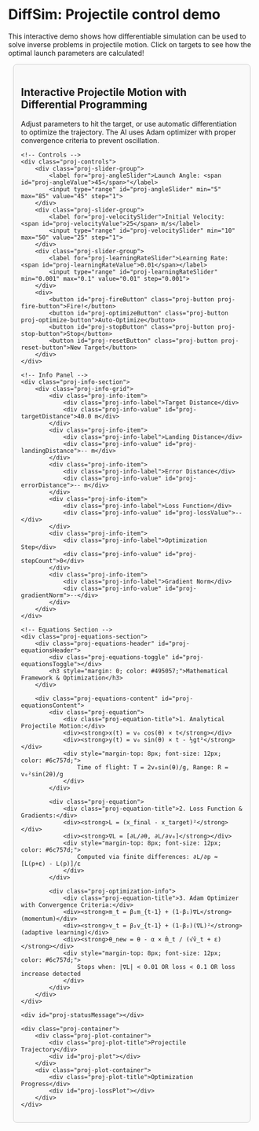 # DiffSim: Projectile control demo

This interactive demo shows how differentiable simulation can be used to solve inverse problems in projectile motion. Click on targets to see how the optimal launch parameters are calculated!

<!DOCTYPE html>
<html>
<head>
<meta charset="utf-8">
<title>Interactive Projectile Motion with Differential Programming</title>
<script src="https://cdnjs.cloudflare.com/ajax/libs/plotly.js/2.27.0/plotly.min.js"></script>

<style>
    #projectile-container { 
        font-family: -apple-system, BlinkMacSystemFont, 'Segoe UI', Roboto, 'Helvetica Neue', Arial, sans-serif; 
        margin: 10px; 
        background-color: #f9f9f9; 
        padding: 15px;
        border: 1px solid #ccc;
        border-radius: 8px;
    }
    .proj-container { 
        display: grid; 
        grid-template-columns: repeat(auto-fit, minmax(350px, 1fr)); 
        gap: 20px; 
    }
    .proj-plot-container { 
        border: 1px solid #ddd; 
        border-radius: 8px; 
        background-color: #fff; 
        box-shadow: 0 2px 5px rgba(0,0,0,0.1); 
        padding: 10px;
    }
    .proj-controls { 
        grid-column: 1 / -1; 
        padding: 20px; 
        background-color: #fff; 
        border-radius: 8px; 
        border: 1px solid #ddd; 
        display: flex; 
        flex-wrap: wrap; 
        justify-content: space-around; 
        align-items: center; 
        gap: 20px; 
        margin-bottom: 20px;
    }
    .proj-slider-group { 
        display: flex; 
        flex-direction: column; 
        align-items: center; 
    }
    .proj-slider-group label { 
        font-weight: bold; 
        margin-bottom: 10px; 
        color: #333; 
    }
    .proj-slider-group input[type=range] { 
        width: 180px; 
    }
    .proj-button { 
        padding: 10px 20px; 
        font-size: 16px; 
        font-weight: bold; 
        color: white; 
        border: none; 
        border-radius: 5px; 
        cursor: pointer; 
        transition: background-color 0.2s; 
        margin: 5px;
    }
    .proj-fire-button { 
        background-color: #28a745; 
    }
    .proj-fire-button:hover { 
        background-color: #218838; 
    }
    .proj-optimize-button { 
        background-color: #007bff; 
    }
    .proj-optimize-button:hover { 
        background-color: #0056b3; 
    }
    .proj-reset-button { 
        background-color: #6c757d; 
    }
    .proj-reset-button:hover { 
        background-color: #545b62; 
    }
    .proj-stop-button { 
        background-color: #dc3545; 
    }
    .proj-stop-button:hover { 
        background-color: #c82333; 
    }
    .proj-plot-title { 
        text-align: center; 
        font-size: 16px; 
        font-weight: bold; 
        padding-top: 15px; 
        color: #444; 
    }
    #proj-statusMessage { 
        grid-column: 1 / -1; 
        text-align: center; 
        font-size: 16px; 
        color: #007bff; 
        font-weight: bold; 
        min-height: 20px; 
        margin-bottom: 10px;
    }
    
    /* Info panel styles */
    .proj-info-section {
        grid-column: 1 / -1;
        background-color: #fff;
        border: 1px solid #ddd;
        border-radius: 8px;
        margin-bottom: 20px;
        padding: 20px;
    }
    
    .proj-info-grid {
        display: grid;
        grid-template-columns: repeat(auto-fit, minmax(150px, 1fr));
        gap: 15px;
        margin-bottom: 15px;
    }
    
    .proj-info-item {
        text-align: center;
        padding: 10px;
        background-color: #f8f9fa;
        border-radius: 6px;
        border: 1px solid #e9ecef;
    }
    
    .proj-info-label {
        font-size: 12px;
        color: #6c757d;
        margin-bottom: 5px;
    }
    
    .proj-info-value {
        font-size: 16px;
        font-weight: bold;
        color: #495057;
    }
    
    /* Equations section */
    .proj-equations-section {
        grid-column: 1 / -1;
        background-color: #fff;
        border: 1px solid #ddd;
        border-radius: 8px;
        margin-bottom: 20px;
    }
    
    .proj-equations-header {
        padding: 15px 20px;
        cursor: pointer;
        display: flex;
        align-items: center;
        background-color: #f8f9fa;
        border-radius: 8px 8px 0 0;
        transition: background-color 0.2s;
        user-select: none;
    }
    
    .proj-equations-header:hover {
        background-color: #e9ecef;
    }
    
    .proj-equations-toggle {
        width: 0;
        height: 0;
        border-left: 8px solid #495057;
        border-top: 6px solid transparent;
        border-bottom: 6px solid transparent;
        margin-right: 12px;
        transition: transform 0.3s ease;
    }
    
    .proj-equations-toggle.expanded {
        transform: rotate(90deg);
    }
    
    .proj-equations-content {
        padding: 20px;
        display: none;
    }
    
    .proj-equations-content.show {
        display: block;
    }
    
    .proj-equation {
        background-color: #f8f9fa;
        border: 1px solid #e9ecef;
        border-radius: 6px;
        padding: 15px;
        margin: 10px 0;
        font-family: 'Courier New', monospace;
        font-size: 14px;
    }
    
    .proj-equation-title {
        font-weight: bold;
        color: #495057;
        margin-bottom: 8px;
        font-family: -apple-system, BlinkMacSystemFont, 'Segoe UI', Roboto, 'Helvetica Neue', Arial, sans-serif;
    }
    
    .proj-optimization-info {
        background-color: #fff3cd;
        border: 1px solid #ffeaa7;
        border-radius: 6px;
        padding: 15px;
        margin: 10px 0;
        font-size: 14px;
    }
</style>
</head>
<body>

<div id="projectile-container">
    <h2>Interactive Projectile Motion with Differential Programming</h2>
    <p>Adjust parameters to hit the target, or use automatic differentiation to optimize the trajectory. The AI uses Adam optimizer with proper convergence criteria to prevent oscillation.</p>

    <!-- Controls -->
    <div class="proj-controls">
        <div class="proj-slider-group">
            <label for="proj-angleSlider">Launch Angle: <span id="proj-angleValue">45</span>°</label>
            <input type="range" id="proj-angleSlider" min="5" max="85" value="45" step="1">
        </div>
        <div class="proj-slider-group">
            <label for="proj-velocitySlider">Initial Velocity: <span id="proj-velocityValue">25</span> m/s</label>
            <input type="range" id="proj-velocitySlider" min="10" max="50" value="25" step="1">
        </div>
        <div class="proj-slider-group">
            <label for="proj-learningRateSlider">Learning Rate: <span id="proj-learningRateValue">0.01</span></label>
            <input type="range" id="proj-learningRateSlider" min="0.001" max="0.1" value="0.01" step="0.001">
        </div>
        <div>
            <button id="proj-fireButton" class="proj-button proj-fire-button">Fire!</button>
            <button id="proj-optimizeButton" class="proj-button proj-optimize-button">Auto-Optimize</button>
            <button id="proj-stopButton" class="proj-button proj-stop-button">Stop</button>
            <button id="proj-resetButton" class="proj-button proj-reset-button">New Target</button>
        </div>
    </div>

    <!-- Info Panel -->
    <div class="proj-info-section">
        <div class="proj-info-grid">
            <div class="proj-info-item">
                <div class="proj-info-label">Target Distance</div>
                <div class="proj-info-value" id="proj-targetDistance">40.0 m</div>
            </div>
            <div class="proj-info-item">
                <div class="proj-info-label">Landing Distance</div>
                <div class="proj-info-value" id="proj-landingDistance">-- m</div>
            </div>
            <div class="proj-info-item">
                <div class="proj-info-label">Error Distance</div>
                <div class="proj-info-value" id="proj-errorDistance">-- m</div>
            </div>
            <div class="proj-info-item">
                <div class="proj-info-label">Loss Function</div>
                <div class="proj-info-value" id="proj-lossValue">--</div>
            </div>
            <div class="proj-info-item">
                <div class="proj-info-label">Optimization Step</div>
                <div class="proj-info-value" id="proj-stepCount">0</div>
            </div>
            <div class="proj-info-item">
                <div class="proj-info-label">Gradient Norm</div>
                <div class="proj-info-value" id="proj-gradientNorm">--</div>
            </div>
        </div>
    </div>

    <!-- Equations Section -->
    <div class="proj-equations-section">
        <div class="proj-equations-header" id="proj-equationsHeader">
            <div class="proj-equations-toggle" id="proj-equationsToggle"></div>
            <h3 style="margin: 0; color: #495057;">Mathematical Framework & Optimization</h3>
        </div>
        
        <div class="proj-equations-content" id="proj-equationsContent">
            <div class="proj-equation">
                <div class="proj-equation-title">1. Analytical Projectile Motion:</div>
                <div><strong>x(t) = v₀ cos(θ) × t</strong></div>
                <div><strong>y(t) = v₀ sin(θ) × t - ½gt²</strong></div>
                <div style="margin-top: 8px; font-size: 12px; color: #6c757d;">
                    Time of flight: T = 2v₀sin(θ)/g, Range: R = v₀²sin(2θ)/g
                </div>
            </div>
            
            <div class="proj-equation">
                <div class="proj-equation-title">2. Loss Function & Gradients:</div>
                <div><strong>L = (x_final - x_target)²</strong></div>
                <div><strong>∇L = [∂L/∂θ, ∂L/∂v₀]</strong></div>
                <div style="margin-top: 8px; font-size: 12px; color: #6c757d;">
                    Computed via finite differences: ∂L/∂p ≈ [L(p+ε) - L(p)]/ε
                </div>
            </div>
            
            <div class="proj-optimization-info">
                <div class="proj-equation-title">3. Adam Optimizer with Convergence Criteria:</div>
                <div><strong>m_t = β₁m_{t-1} + (1-β₁)∇L</strong> (momentum)</div>
                <div><strong>v_t = β₂v_{t-1} + (1-β₂)(∇L)²</strong> (adaptive learning)</div>
                <div><strong>θ_new = θ - α × m̂_t / (√v̂_t + ε)</strong></div>
                <div style="margin-top: 8px; font-size: 12px; color: #6c757d;">
                    Stops when: |∇L| < 0.01 OR loss < 0.1 OR loss increase detected
                </div>
            </div>
        </div>
    </div>

    <div id="proj-statusMessage"></div>

    <div class="proj-container">
        <div class="proj-plot-container">
            <div class="proj-plot-title">Projectile Trajectory</div>
            <div id="proj-plot"></div>
        </div>
        <div class="proj-plot-container">
            <div class="proj-plot-title">Optimization Progress</div>
            <div id="proj-lossPlot"></div>
        </div>
    </div>
</div>

<script>
    (function() {
        // Global state
        let targetX = 40.0;
        let isOptimizing = false;
        let optimizationHistory = [];
        let currentTrajectory = null;
        let stepCount = 0;
        
        // Adam optimizer state
        let adamState = {
            m_angle: 0,
            v_angle: 0,
            m_velocity: 0,
            v_velocity: 0,
            beta1: 0.9,
            beta2: 0.999,
            epsilon: 1e-8
        }
        
        // Loss plot;
        
        // Physics constants
        const g = 9.81;
        const epsilon = 0.001; // for numerical gradients
        
        // Analytical projectile motion
        function calculateRange(angle, velocity) {
            const angleRad = angle * Math.PI / 180;
            const range = (velocity * velocity * Math.sin(2 * angleRad)) / g;
            return range;
        }
        
        function calculateTrajectory(angle, velocity) {
            const angleRad = angle * Math.PI / 180;
            const vx = velocity * Math.cos(angleRad);
            const vy = velocity * Math.sin(angleRad);
            
            const timeOfFlight = 2 * vy / g;
            const points = [];
            const steps = 50;
            
            for (let i = 0; i <= steps; i++) {
                const t = (i / steps) * timeOfFlight;
                const x = vx * t;
                const y = vy * t - 0.5 * g * t * t;
                if (y >= 0) points.push([x, y]);
            }
            
            return points;
        }
        
        // Loss function
        function calculateLoss(angle, velocity) {
            const range = calculateRange(angle, velocity);
            return Math.pow(range - targetX, 2);
        }
        
        // Numerical gradients
        function calculateGradients(angle, velocity) {
            const baseLoss = calculateLoss(angle, velocity);
            
            const anglePlus = calculateLoss(angle + epsilon, velocity);
            const velocityPlus = calculateLoss(angle, velocity + epsilon);
            
            const gradAngle = (anglePlus - baseLoss) / epsilon;
            const gradVelocity = (velocityPlus - baseLoss) / epsilon;
            
            return [gradAngle, gradVelocity];
        }
        
        // Adam optimizer step
        function adamStep(params, gradients, learningRate, step) {
            const [angle, velocity] = params;
            const [gradAngle, gradVelocity] = gradients;
            
            // Update biased first moment estimate
            adamState.m_angle = adamState.beta1 * adamState.m_angle + (1 - adamState.beta1) * gradAngle;
            adamState.m_velocity = adamState.beta1 * adamState.m_velocity + (1 - adamState.beta1) * gradVelocity;
            
            // Update biased second raw moment estimate
            adamState.v_angle = adamState.beta2 * adamState.v_angle + (1 - adamState.beta2) * gradAngle * gradAngle;
            adamState.v_velocity = adamState.beta2 * adamState.v_velocity + (1 - adamState.beta2) * gradVelocity * gradVelocity;
            
            // Compute bias-corrected first moment estimate
            const m_angle_hat = adamState.m_angle / (1 - Math.pow(adamState.beta1, step));
            const m_velocity_hat = adamState.m_velocity / (1 - Math.pow(adamState.beta1, step));
            
            // Compute bias-corrected second raw moment estimate
            const v_angle_hat = adamState.v_angle / (1 - Math.pow(adamState.beta2, step));
            const v_velocity_hat = adamState.v_velocity / (1 - Math.pow(adamState.beta2, step));
            
            // Update parameters
            const newAngle = angle - learningRate * m_angle_hat / (Math.sqrt(v_angle_hat) + adamState.epsilon);
            const newVelocity = velocity - learningRate * m_velocity_hat / (Math.sqrt(v_velocity_hat) + adamState.epsilon);
            
            // Clamp to valid ranges
            return [
                Math.max(5, Math.min(85, newAngle)),
                Math.max(10, Math.min(50, newVelocity))
            ];
        }
        
        // Check convergence
        function checkConvergence(gradients, loss, lossHistory) {
            const gradientNorm = Math.sqrt(gradients[0] * gradients[0] + gradients[1] * gradients[1]);
            
            // Gradient-based convergence
            if (gradientNorm < 0.01) return { converged: true, reason: "Gradient norm < 0.01" };
            
            // Loss-based convergence
            if (loss < 0.1) return { converged: true, reason: "Loss < 0.1 (close enough to target)" };
            
            // Loss increase detection (oscillation)
            if (lossHistory.length > 5) {
                const recent = lossHistory.slice(-5);
                const increasing = recent.every((val, i) => i === 0 || val >= recent[i-1]);
                if (increasing) return { converged: true, reason: "Failed to converge - oscillation detected" };
            }
            
            // Max iterations - only success if loss is very low
            if (lossHistory.length > 200) {
                if (loss < 0.01) {
                    return { converged: true, reason: "✅ Converged: Max iterations reached" };
                } else {
                    return { converged: true, reason: "Failed to converge - max iterations reached" };
                }
            }
            
            return { converged: false, reason: "" };
        }
        
        // Update displays
        function updateInfo(angle, velocity) {
            const range = calculateRange(angle, velocity);
            const loss = calculateLoss(angle, velocity);
            const error = Math.abs(range - targetX);
            
            document.getElementById('proj-angleValue').textContent = angle.toFixed(1);
            document.getElementById('proj-velocityValue').textContent = velocity.toFixed(1);
            document.getElementById('proj-landingDistance').textContent = range.toFixed(2) + ' m';
            document.getElementById('proj-errorDistance').textContent = error.toFixed(2) + ' m';
            document.getElementById('proj-lossValue').textContent = loss.toFixed(2);
            
            if (error < 1.0) {
                document.getElementById('proj-statusMessage').textContent = '🎯 Target Hit! Excellent shot!';
                document.getElementById('proj-statusMessage').style.color = '#28a745';
            } else if (isOptimizing) {
                document.getElementById('proj-statusMessage').textContent = '🧠 Optimizing trajectory...';
                document.getElementById('proj-statusMessage').style.color = '#007bff';
            } else {
                document.getElementById('proj-statusMessage').textContent = `Miss by ${error.toFixed(2)}m`;
                document.getElementById('proj-statusMessage').style.color = '#dc3545';
            }
        }
        
        // Update plots
        function updatePlots(angle, velocity, showTrajectory = false, isOptimizing = false, animateProjectile = false) {
            const range = calculateRange(angle, velocity);
            const traces = [];
            
            // Always show target
            const targetTrace = {
                x: [targetX],
                y: [0],
                mode: 'markers',
                marker: { color: 'red', size: 12, symbol: 'star' },
                name: 'Target'
            };
            traces.push(targetTrace);
            
            // Show trajectory only if requested
            if (showTrajectory) {
                currentTrajectory = calculateTrajectory(angle, velocity);
                const trajectoryTrace = {
                    x: currentTrajectory.map(p => p[0]),
                    y: currentTrajectory.map(p => p[1]),
                    mode: 'lines',
                    line: { 
                        color: isOptimizing ? 'rgba(128, 128, 128, 0.4)' : '#007bff', 
                        width: isOptimizing ? 2 : 3 
                    },
                    name: 'Trajectory'
                };
                traces.push(trajectoryTrace);
                
                const landingTrace = {
                    x: [range],
                    y: [0],
                    mode: 'markers',
                    marker: { 
                        color: isOptimizing ? 'rgba(128, 128, 128, 0.6)' : '#28a745', 
                        size: isOptimizing ? 6 : 10, 
                        symbol: 'circle' 
                    },
                    name: 'Landing'
                };
                traces.push(landingTrace);
            }
            
            const plotLayout = {
                margin: { l: 40, r: 20, t: 20, b: 40 },
                xaxis: { title: 'Distance (m)', range: [0, 80] },
                yaxis: { title: 'Height (m)', range: [0, 30] },
                showlegend: false,
                autosize: true
            };
            
            Plotly.newPlot('proj-plot', traces, plotLayout);
            
            // Animate projectile if requested
            if (animateProjectile && currentTrajectory) {
                animateProjectileMotion();
            }
            
        // Animate projectile motion
        function animateProjectileMotion() {
            if (!currentTrajectory || currentTrajectory.length === 0) return;
            
            const animationDuration = 2000; // 2 seconds
            const frameCount = 60;
            const frameDuration = animationDuration / frameCount;
            let currentFrame = 0;
            
            function animateFrame() {
                if (currentFrame >= frameCount) return;
                
                const progress = currentFrame / (frameCount - 1);
                const trajectoryIndex = Math.floor(progress * (currentTrajectory.length - 1));
                const projectilePos = currentTrajectory[trajectoryIndex];
                
                // Update projectile position using Plotly.restyle
                Plotly.restyle('proj-plot', {
                    x: [[projectilePos[0]]],
                    y: [[projectilePos[1]]]
                }, [3]); // Index 3 should be the projectile trace
                
                currentFrame++;
                
                if (currentFrame < frameCount) {
                    setTimeout(animateFrame, frameDuration);
                } else {
                    // Animation complete - remove projectile after a brief pause
                    setTimeout(() => {
                        Plotly.deleteTraces('proj-plot', [3]);
                    }, 500);
                }
            }
            
            // Add initial projectile trace
            const projectileTrace = {
                x: [currentTrajectory[0][0]],
                y: [currentTrajectory[0][1]],
                mode: 'markers',
                marker: { 
                    color: '#ff6b35', 
                    size: 15, 
                    symbol: 'circle',
                    line: { color: '#d63031', width: 2 }
                },
                name: 'Projectile'
            };
            
            Plotly.addTraces('proj-plot', [projectileTrace]).then(() => {
                setTimeout(animateFrame, frameDuration);
            });
        }
            if (optimizationHistory.length > 1) {
                const lossTrace = {
                    x: Array.from({length: optimizationHistory.length}, (_, i) => i + 1),
                    y: optimizationHistory,
                    mode: 'lines+markers',
                    line: { color: '#dc3545', width: 2 },
                    marker: { size: 4 },
                    name: 'Loss'
                };
                
                const lossLayout = {
                    margin: { l: 40, r: 20, t: 20, b: 40 },
                    xaxis: { title: 'Iteration' },
                    yaxis: { title: 'Loss', type: 'log' },
                    showlegend: false,
                    autosize: true
                };
                
                Plotly.newPlot('proj-lossPlot', [lossTrace], lossLayout);
            }
        }
        
        // Event handlers
        function fire() {
            const angle = parseFloat(document.getElementById('proj-angleSlider').value);
            const velocity = parseFloat(document.getElementById('proj-velocitySlider').value);
            updateInfo(angle, velocity);
            updatePlots(angle, velocity, true, false, true); // Show trajectory, not optimizing, animate projectile
        }
        
        function optimize() {
            if (isOptimizing) return;
            
            isOptimizing = true;
            stepCount = 0;
            optimizationHistory = [];
            
            // Reset Adam state
            adamState.m_angle = 0;
            adamState.v_angle = 0;
            adamState.m_velocity = 0;
            adamState.v_velocity = 0;
            
            let angle = parseFloat(document.getElementById('proj-angleSlider').value);
            let velocity = parseFloat(document.getElementById('proj-velocitySlider').value);
            const learningRate = parseFloat(document.getElementById('proj-learningRateSlider').value);
            
            function optimizeStep() {
                if (!isOptimizing) return;
                
                stepCount++;
                const loss = calculateLoss(angle, velocity);
                optimizationHistory.push(loss);
                
                const gradients = calculateGradients(angle, velocity);
                const gradientNorm = Math.sqrt(gradients[0] * gradients[0] + gradients[1] * gradients[1]);
                
                // Check convergence
                const convergence = checkConvergence(gradients, loss, optimizationHistory);
                
                // Update displays
                document.getElementById('proj-stepCount').textContent = stepCount;
                document.getElementById('proj-gradientNorm').textContent = gradientNorm.toFixed(4);
                
                if (convergence.converged) {
                    isOptimizing = false;
                    // Show final trajectory with solid blue line
                    updatePlots(angle, velocity, true, false);
                    
                    if (convergence.reason.includes("✅")) {
                        document.getElementById('proj-statusMessage').textContent = convergence.reason;
                        document.getElementById('proj-statusMessage').style.color = '#28a745';
                    } else {
                        document.getElementById('proj-statusMessage').textContent = convergence.reason;
                        document.getElementById('proj-statusMessage').style.color = '#dc3545';
                    }
                    return;
                }
                
                // Adam optimization step
                [angle, velocity] = adamStep([angle, velocity], gradients, learningRate, stepCount);
                
                // Update UI
                document.getElementById('proj-angleSlider').value = angle;
                document.getElementById('proj-velocitySlider').value = velocity;
                
                updateInfo(angle, velocity);
                updatePlots(angle, velocity, true, true); // Show trajectory, is optimizing (gray line)
                
                setTimeout(optimizeStep, 100);
            }
            
            optimizeStep();
        }
        
        function stopOptimization() {
            isOptimizing = false;
            document.getElementById('proj-statusMessage').textContent = '⏹️ Optimization stopped';
            document.getElementById('proj-statusMessage').style.color = '#6c757d';
        }
        
        function resetTarget() {
            targetX = 20 + Math.random() * 40;
            document.getElementById('proj-targetDistance').textContent = targetX.toFixed(1) + ' m';
            document.getElementById('proj-landingDistance').textContent = '-- m';
            document.getElementById('proj-errorDistance').textContent = '-- m';
            document.getElementById('proj-lossValue').textContent = '--';
            document.getElementById('proj-stepCount').textContent = '0';
            document.getElementById('proj-gradientNorm').textContent = '--';
            document.getElementById('proj-statusMessage').textContent = '';
            
            optimizationHistory = [];
            stepCount = 0;
            isOptimizing = false;
            
            const angle = parseFloat(document.getElementById('proj-angleSlider').value);
            const velocity = parseFloat(document.getElementById('proj-velocitySlider').value);
            updatePlots(angle, velocity, false, false); // Don't show trajectory after reset
        }
        
        function toggleEquations() {
            const content = document.getElementById('proj-equationsContent');
            const toggle = document.getElementById('proj-equationsToggle');
            
            if (content.classList.contains('show')) {
                content.classList.remove('show');
                toggle.classList.remove('expanded');
            } else {
                content.classList.add('show');
                toggle.classList.add('expanded');
            }
        }
        
        // Initialize
        function init() {
            // Event listeners
            document.getElementById('proj-angleSlider').addEventListener('input', () => {
                if (!isOptimizing) {
                    // Only update info, don't show trajectory until fire is pressed
                    const angle = parseFloat(document.getElementById('proj-angleSlider').value);
                    const velocity = parseFloat(document.getElementById('proj-velocitySlider').value);
                    document.getElementById('proj-angleValue').textContent = angle.toFixed(1);
                    updatePlots(angle, velocity, false, false); // Don't show trajectory
                }
            });
            document.getElementById('proj-velocitySlider').addEventListener('input', () => {
                if (!isOptimizing) {
                    // Only update info, don't show trajectory until fire is pressed
                    const angle = parseFloat(document.getElementById('proj-angleSlider').value);
                    const velocity = parseFloat(document.getElementById('proj-velocitySlider').value);
                    document.getElementById('proj-velocityValue').textContent = velocity.toFixed(1);
                    updatePlots(angle, velocity, false, false); // Don't show trajectory
                }
            });
            document.getElementById('proj-learningRateSlider').addEventListener('input', function() {
                document.getElementById('proj-learningRateValue').textContent = this.value;
            });
            
            document.getElementById('proj-fireButton').addEventListener('click', fire);
            document.getElementById('proj-optimizeButton').addEventListener('click', optimize);
            document.getElementById('proj-stopButton').addEventListener('click', stopOptimization);
            document.getElementById('proj-resetButton').addEventListener('click', resetTarget);
            document.getElementById('proj-equationsHeader').addEventListener('click', toggleEquations);
            
            // Initial setup
            resetTarget();
            // Don't show trajectory initially
            updatePlots(45, 25, false, false);
        }
        
        if (document.readyState === 'loading') {
            document.addEventListener('DOMContentLoaded', init);
        } else {
            init();
        }
    })();
</script>

</body>
</html>